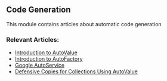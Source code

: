 ## Code Generation

This module contains articles about automatic code generation

### Relevant Articles:

- [Introduction to AutoValue](https://www.baeldung.com/introduction-to-autovalue)
- [Introduction to AutoFactory](https://www.baeldung.com/autofactory)
- [Google AutoService](https://www.baeldung.com/google-autoservice)
- [Defensive Copies for Collections Using AutoValue](https://www.baeldung.com/autovalue-defensive-copies)
